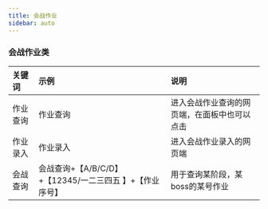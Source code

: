 ```yaml
---
title: 会战作业
sidebar: auto
---
```


### 会战作业类
关键词 | 示例 | 说明
:-----|:----|:----
 作业查询 | 作业查询 | 进入会战作业查询的网页端，在面板中也可以点击
 作业录入|作业录入|进入会战作业录入的网页端
 会战查询|会战查询+【A/B/C/D】+【12345/一二三四五 】+【作业序号】|用于查询某阶段，某boss的某号作业

